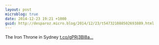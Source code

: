 ```yaml
---
layout: post
microblog: true
date: 2014-12-23 19:21 +1000
guid: http://desparoz.micro.blog/2014/12/23/t547321088502693889.html
---
```

The Iron Throne in Sydney [t.co/gPRj3Bl8a...](http://t.co/gPRj3Bl8aN)
